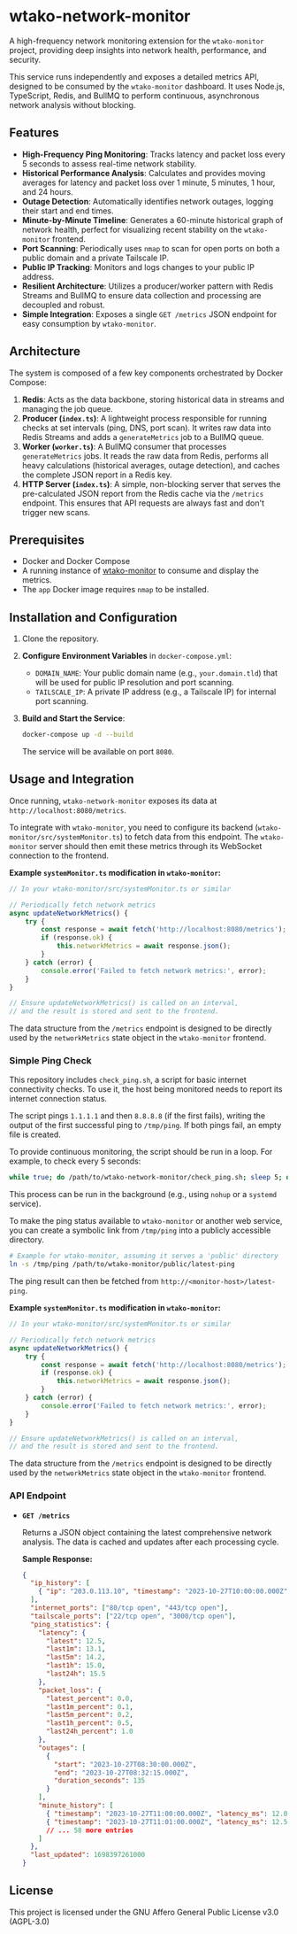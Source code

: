 # wtako-network-monitor

A high-frequency network monitoring extension for the `wtako-monitor` project, providing deep insights into network health, performance, and security.

This service runs independently and exposes a detailed metrics API, designed to be consumed by the `wtako-monitor` dashboard. It uses Node.js, TypeScript, Redis, and BullMQ to perform continuous, asynchronous network analysis without blocking.

## Features

- **High-Frequency Ping Monitoring**: Tracks latency and packet loss every 5 seconds to assess real-time network stability.
- **Historical Performance Analysis**: Calculates and provides moving averages for latency and packet loss over 1 minute, 5 minutes, 1 hour, and 24 hours.
- **Outage Detection**: Automatically identifies network outages, logging their start and end times.
- **Minute-by-Minute Timeline**: Generates a 60-minute historical graph of network health, perfect for visualizing recent stability on the `wtako-monitor` frontend.
- **Port Scanning**: Periodically uses `nmap` to scan for open ports on both a public domain and a private Tailscale IP.
- **Public IP Tracking**: Monitors and logs changes to your public IP address.
- **Resilient Architecture**: Utilizes a producer/worker pattern with Redis Streams and BullMQ to ensure data collection and processing are decoupled and robust.
- **Simple Integration**: Exposes a single `GET /metrics` JSON endpoint for easy consumption by `wtako-monitor`.

## Architecture

The system is composed of a few key components orchestrated by Docker Compose:

1.  **Redis**: Acts as the data backbone, storing historical data in streams and managing the job queue.
2.  **Producer (`index.ts`)**: A lightweight process responsible for running checks at set intervals (ping, DNS, port scan). It writes raw data into Redis Streams and adds a `generateMetrics` job to a BullMQ queue.
3.  **Worker (`worker.ts`)**: A BullMQ consumer that processes `generateMetrics` jobs. It reads the raw data from Redis, performs all heavy calculations (historical averages, outage detection), and caches the complete JSON report in a Redis key.
4.  **HTTP Server (`index.ts`)**: A simple, non-blocking server that serves the pre-calculated JSON report from the Redis cache via the `/metrics` endpoint. This ensures that API requests are always fast and don't trigger new scans.

## Prerequisites

- Docker and Docker Compose
- A running instance of [wtako-monitor](https://github.com/your-username/wtako-monitor) to consume and display the metrics.
- The `app` Docker image requires `nmap` to be installed.

## Installation and Configuration

1.  Clone the repository.

2.  **Configure Environment Variables** in `docker-compose.yml`:
    -   `DOMAIN_NAME`: Your public domain name (e.g., `your.domain.tld`) that will be used for public IP resolution and port scanning.
    -   `TAILSCALE_IP`: A private IP address (e.g., a Tailscale IP) for internal port scanning.

3.  **Build and Start the Service**:
    ```bash
    docker-compose up -d --build
    ```
    The service will be available on port `8080`.

## Usage and Integration

Once running, `wtako-network-monitor` exposes its data at `http://localhost:8080/metrics`.

To integrate with `wtako-monitor`, you need to configure its backend (`wtako-monitor/src/systemMonitor.ts`) to fetch data from this endpoint. The `wtako-monitor` server should then emit these metrics through its WebSocket connection to the frontend.

**Example `systemMonitor.ts` modification in `wtako-monitor`:**

```typescript
// In your wtako-monitor/src/systemMonitor.ts or similar

// Periodically fetch network metrics
async updateNetworkMetrics() {
    try {
        const response = await fetch('http://localhost:8080/metrics');
        if (response.ok) {
            this.networkMetrics = await response.json();
        }
    } catch (error) {
        console.error('Failed to fetch network metrics:', error);
    }
}

// Ensure updateNetworkMetrics() is called on an interval,
// and the result is stored and sent to the frontend.
```

The data structure from the `/metrics` endpoint is designed to be directly used by the `networkMetrics` state object in the `wtako-monitor` frontend.

### Simple Ping Check

This repository includes `check_ping.sh`, a script for basic internet connectivity checks. To use it, the host being monitored needs to report its internet connection status.

The script pings `1.1.1.1` and then `8.8.8.8` (if the first fails), writing the output of the first successful ping to `/tmp/ping`. If both pings fail, an empty file is created.

To provide continuous monitoring, the script should be run in a loop. For example, to check every 5 seconds:
```bash
while true; do /path/to/wtako-network-monitor/check_ping.sh; sleep 5; done
```

This process can be run in the background (e.g., using `nohup` or a `systemd` service).

To make the ping status available to `wtako-monitor` or another web service, you can create a symbolic link from `/tmp/ping` into a publicly accessible directory.
```bash
# Example for wtako-monitor, assuming it serves a 'public' directory
ln -s /tmp/ping /path/to/wtako-monitor/public/latest-ping
```

The ping result can then be fetched from `http://<monitor-host>/latest-ping`.

**Example `systemMonitor.ts` modification in `wtako-monitor`:**

```typescript
// In your wtako-monitor/src/systemMonitor.ts or similar

// Periodically fetch network metrics
async updateNetworkMetrics() {
    try {
        const response = await fetch('http://localhost:8080/metrics');
        if (response.ok) {
            this.networkMetrics = await response.json();
        }
    } catch (error) {
        console.error('Failed to fetch network metrics:', error);
    }
}

// Ensure updateNetworkMetrics() is called on an interval,
// and the result is stored and sent to the frontend.
```

The data structure from the `/metrics` endpoint is designed to be directly used by the `networkMetrics` state object in the `wtako-monitor` frontend.

### API Endpoint

-   **`GET /metrics`**

    Returns a JSON object containing the latest comprehensive network analysis. The data is cached and updates after each processing cycle.

    **Sample Response:**
    ```json
    {
      "ip_history": [
        { "ip": "203.0.113.10", "timestamp": "2023-10-27T10:00:00.000Z" }
      ],
      "internet_ports": ["80/tcp open", "443/tcp open"],
      "tailscale_ports": ["22/tcp open", "3000/tcp open"],
      "ping_statistics": {
        "latency": {
          "latest": 12.5,
          "last1m": 13.1,
          "last5m": 14.2,
          "last1h": 15.0,
          "last24h": 15.5
        },
        "packet_loss": {
          "latest_percent": 0.0,
          "last1m_percent": 0.1,
          "last5m_percent": 0.2,
          "last1h_percent": 0.5,
          "last24h_percent": 1.0
        },
        "outages": [
          {
            "start": "2023-10-27T08:30:00.000Z",
            "end": "2023-10-27T08:32:15.000Z",
            "duration_seconds": 135
          }
        ],
        "minute_history": [
          { "timestamp": "2023-10-27T11:00:00.000Z", "latency_ms": 12.0, "packet_loss_percent": 0 },
          { "timestamp": "2023-10-27T11:01:00.000Z", "latency_ms": 12.5, "packet_loss_percent": 0 },
          // ... 58 more entries
        ]
      },
      "last_updated": 1698397261000
    }
    ```

## License
This project is licensed under the GNU Affero General Public License v3.0 (AGPL-3.0)